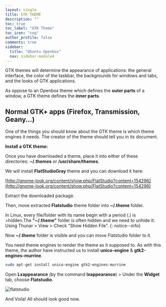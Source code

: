```yaml
---
layout: single
title: GTK THEME
description: ""
toc: true
toc_label: "GTK Theme"
toc_icon: "cog"
author_profile: false
comments: true
sidebar:
  title: "Ubuntu Openbox"
  nav: sidebar-module4
---
```


GTK themes will determine the appearance of applications: the general interface, the color of the taskbar, the backgrounds for windows and tabs, and the looks of GTK applications.

As oppose to an Openbox theme which defines the **outer parts** of a window, a GTK theme defines the **inner parts**.

## Normal GTK+ apps (Firefox, Transmission, Geany...)

One of the things you should know about the GTK theme is which theme engines it needs. The creator of the theme should tell you in its document.

**Install a GTK theme:**

Once you have downloaded a theme, place it into either of these directories: **~/.themes** or **/usr/share/themes**.

We will install **FlatStudioGray** theme and you can download it here:

[http://gnome-look.org/content/show.php/FlatStudio?content=154296](http://gnome-look.org/content/show.php/FlatStudio?content=154296)

Extract the downloaded package.

Then, move extracted **Flatstudio** theme folder into **~/.theme** folder.

In Linux, every file/folder with its name begin with a period (.) is >hidden.The **"~/.theme"** folder is often hidden and we need to unhide it: Using Thunar > View > Check “Show Hidden File”.
{: notice--info}

Now **~/.theme** folder is visible and you can move Flatstudio folder to it.

You need theme engines to render the theme as it supposed to. As with this theme, the author have instructed us to install **unico-engine** & **gtk2-engines-murrine**.

```bash
sudo apt-get install unico-engine gtk2-engines-murrine
````
Open **Lxappearance** (by the command **lxappearance**) > Under the **Widget** tab, choose **Flatstudio**.

![flatstudio]({{site.baseurl}}/images/flatstudio.jpg)

And Voila! All should look good now.
